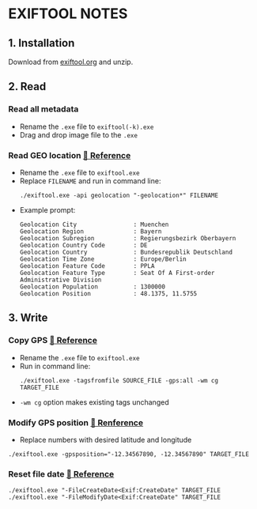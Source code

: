 # EXIFTOOL NOTES

## 1. Installation

Download from [exiftool.org](exiftool.org) and unzip.

## 2. Read

### Read all metadata

- Rename the `.exe` file to `exiftool(-k).exe`
- Drag and drop image file to the `.exe`

### Read GEO location [🔗 Reference](https://exiftool.org/geolocation.html#Read)

- Rename the `.exe` file to `exiftool.exe`
- Replace `FILENAME` and run in command line:
  ```shell
  ./exiftool.exe -api geolocation "-geolocation*" FILENAME
  ```
- Example prompt:
  ```shell
  Geolocation City                : Muenchen
  Geolocation Region              : Bayern
  Geolocation Subregion           : Regierungsbezirk Oberbayern
  Geolocation Country Code        : DE
  Geolocation Country             : Bundesrepublik Deutschland
  Geolocation Time Zone           : Europe/Berlin
  Geolocation Feature Code        : PPLA
  Geolocation Feature Type        : Seat Of A First-order Administrative Division
  Geolocation Population          : 1300000
  Geolocation Position            : 48.1375, 11.5755
  ```

## 3. Write

### Copy GPS [🔗 Reference](https://exiftool.org/forum/index.php?topic=6512.0)

- Rename the `.exe` file to `exiftool.exe`
- Run in command line:
  ```shell
  ./exiftool.exe -tagsfromfile SOURCE_FILE -gps:all -wm cg TARGET_FILE
  ```
- `-wm cg` option makes existing tags unchanged

### Modify GPS position [🔗 Renference](https://exiftool.org/faq.html#Q14)

- Replace numbers with desired latitude and longitude

```shell
./exiftool.exe -gpsposition="-12.34567890, -12.34567890" TARGET_FILE
```

### Reset file date [🔗 Reference](https://exiftool.org/forum/index.php?topic=12216.0)

```shell
./exiftool.exe "-FileCreateDate<Exif:CreateDate" TARGET_FILE
./exiftool.exe "-FileModifyDate<Exif:CreateDate" TARGET_FILE
```
